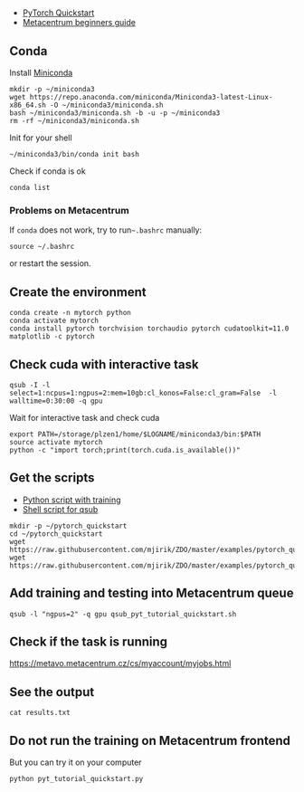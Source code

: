 # 



* [PyTorch Quickstart](https://pytorch.org/tutorials/beginner/basics/quickstart_tutorial.html)
* [Metacentrum beginners guide](https://wiki.metacentrum.cz/wiki/Beginners_guide)


## Conda

Install [Miniconda](https://docs.conda.io/en/latest/miniconda.html)

```shell
mkdir -p ~/miniconda3
wget https://repo.anaconda.com/miniconda/Miniconda3-latest-Linux-x86_64.sh -O ~/miniconda3/miniconda.sh
bash ~/miniconda3/miniconda.sh -b -u -p ~/miniconda3
rm -rf ~/miniconda3/miniconda.sh
```

Init for your shell
```shell
~/miniconda3/bin/conda init bash
```

Check if conda is ok
```shell
conda list
```

### Problems on Metacentrum

If `conda` does not work, try to run`~.bashrc` manually:
```shell
source ~/.bashrc
```
or restart the session.


## Create the environment

```shell
conda create -n mytorch python
conda activate mytorch
conda install pytorch torchvision torchaudio pytorch cudatoolkit=11.0 matplotlib -c pytorch
```
## Check cuda with interactive task

```shell
qsub -I -l select=1:ncpus=1:ngpus=2:mem=10gb:cl_konos=False:cl_gram=False  -l walltime=0:30:00 -q gpu
```
Wait for interactive task and check cuda

```shell
export PATH=/storage/plzen1/home/$LOGNAME/miniconda3/bin:$PATH
source activate mytorch
python -c "import torch;print(torch.cuda.is_available())"
```


## Get the scripts

* [Python script with training](https://github.com/mjirik/ZDO/blob/master/examples/pytorch_quickstart/pyt_tutorial_quickstart.py)
* [Shell script for qsub](https://github.com/mjirik/ZDO/blob/master/examples/pytorch_quickstart/qsub_pyt_tutorial_quickstart.sh)

```shell
mkdir -p ~/pytorch_quickstart
cd ~/pytorch_quickstart
wget https://raw.githubusercontent.com/mjirik/ZDO/master/examples/pytorch_quickstart/pyt_tutorial_quickstart.py
wget https://raw.githubusercontent.com/mjirik/ZDO/master/examples/pytorch_quickstart/qsub_pyt_tutorial_quickstart.sh
```


## Add training  and testing into Metacentrum queue
```shell
qsub -l "ngpus=2" -q gpu qsub_pyt_tutorial_quickstart.sh
```

## Check if the task is running

https://metavo.metacentrum.cz/cs/myaccount/myjobs.html


## See the output

```shell
cat results.txt
```


## Do not run the training on Metacentrum frontend

But you can try it on your computer
```shell
python pyt_tutorial_quickstart.py
```
